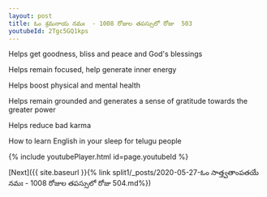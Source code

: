 ```yaml
---
layout: post
title: ఓం శ్రమనాయ నమః  - 1008 రోజుల తపస్సులో రోజు  503
youtubeId: 2Tgc5GQ1kps
---
```

 
 
Helps get goodness, bliss and peace and God's blessings
 
Helps remain focused, help generate inner energy 
 
Helps boost physical and mental health 
 
Helps remain grounded and generates a sense of gratitude towards the greater power 
 
Helps reduce bad karma
 
How to learn English in your sleep for telugu people
 
 
 
 


{% include youtubePlayer.html id=page.youtubeId %}
 
[Next]({{ site.baseurl }}{% link split1/_posts/2020-05-27-ఓం సాత్త్వతాంపతయే నమః  - 1008 రోజుల తపస్సులో రోజు  504.md%})
 
